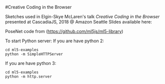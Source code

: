 #Creative Coding in the Browser

Sketches used in Elgin-Skye McLaren's talk *Creative Coding in the Browser* presented at CascadiaJS, 2018 @ Amazon Seattle
Slides available here:



PoseNet code from (https://github.com/ml5js/ml5-library)

To start Python server:
If you are have python 2:
```
cd ml5-examples
python -m SimpleHTTPServer
```
If you are have python 3:
```
cd ml5-examples
python -m http.server
```
